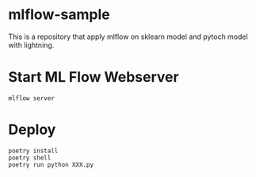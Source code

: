 # mlflow-sample

This is a repository that apply mlflow on sklearn model and pytoch model with lightning.

# Start ML Flow Webserver
```
mlflow server
```

# Deploy
```
poetry install
poetry shell
poetry run python XXX.py
```
